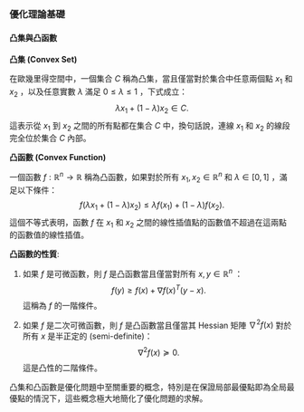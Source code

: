 

### 優化理論基礎

#### 凸集與凸函數

**凸集 (Convex Set)**

在歐幾里得空間中，一個集合  $C$  稱為凸集，當且僅當對於集合中任意兩個點  $x_1$  和  $x_2$ ，以及任意實數  $\lambda$  滿足  $0 \leq \lambda \leq 1$ ，下式成立：
$$\lambda x_1 + (1 - \lambda) x_2 \in C.$$
這表示從  $x_1$  到  $x_2$  之間的所有點都在集合  $C$  中，換句話說，連線  $x_1$  和  $x_2$  的線段完全位於集合  $C$  內部。

**凸函數 (Convex Function)**

一個函數  $f: \mathbb{R}^n \rightarrow \mathbb{R}$  稱為凸函數，如果對於所有  $x_1, x_2 \in \mathbb{R}^n$  和  $\lambda \in [0, 1]$ ，滿足以下條件：
$$f(\lambda x_1 + (1 - \lambda) x_2) \leq \lambda f(x_1) + (1 - \lambda) f(x_2).$$
這個不等式表明，函數  $f$  在  $x_1$  和  $x_2$  之間的線性插值點的函數值不超過在這兩點的函數值的線性插值。

**凸函數的性質**:
1. 如果  $f$  是可微函數，則  $f$  是凸函數當且僅當對所有  $x, y \in \mathbb{R}^n$ ：
   $$f(y) \geq f(x) + \nabla f(x)^T (y - x).$$
   這稱為  $f$  的一階條件。
   
2. 如果  $f$  是二次可微函數，則  $f$  是凸函數當且僅當其 Hessian 矩陣  $\nabla^2 f(x)$  對於所有  $x$  是半正定的 (semi-definite)：
   $$\nabla^2 f(x) \succeq 0.$$
   這是凸性的二階條件。

凸集和凸函數是優化問題中至關重要的概念，特別是在保證局部最優點即為全局最優點的情況下，這些概念極大地簡化了優化問題的求解。